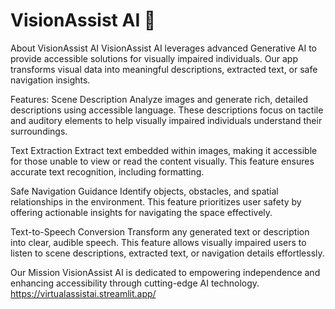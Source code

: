 # VisionAssist AI 🌟
About VisionAssist AI
VisionAssist AI leverages advanced Generative AI to provide accessible solutions for visually impaired individuals. Our app transforms visual data into meaningful descriptions, extracted text, or safe navigation insights.

Features:
Scene Description
Analyze images and generate rich, detailed descriptions using accessible language. These descriptions focus on tactile and auditory elements to help visually impaired individuals understand their surroundings.

Text Extraction
Extract text embedded within images, making it accessible for those unable to view or read the content visually. This feature ensures accurate text recognition, including formatting.

Safe Navigation Guidance
Identify objects, obstacles, and spatial relationships in the environment. This feature prioritizes user safety by offering actionable insights for navigating the space effectively.

Text-to-Speech Conversion
Transform any generated text or description into clear, audible speech. This feature allows visually impaired users to listen to scene descriptions, extracted text, or navigation details effortlessly.

Our Mission
VisionAssist AI is dedicated to empowering independence and enhancing accessibility through cutting-edge AI technology.
https://virtualassistai.streamlit.app/
